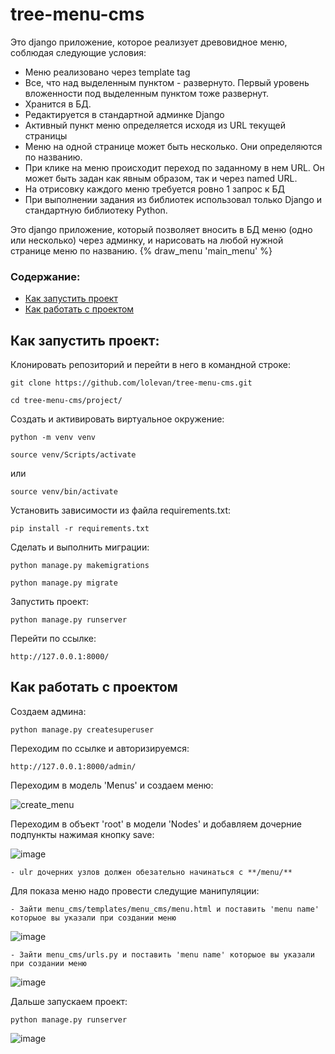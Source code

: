 # tree-menu-cms

Это django приложение, которое реализует древовидное меню, соблюдая следующие условия:

+ Меню реализовано через template tag
+ Все, что над выделенным пунктом - развернуто. Первый уровень вложенности под выделенным пунктом тоже развернут.
+ Хранится в БД.
+ Редактируется в стандартной админке Django
+ Активный пункт меню определяется исходя из URL текущей страницы
+ Меню на одной странице может быть несколько. Они определяются по названию.
+ При клике на меню происходит переход по заданному в нем URL. Он может быть задан как явным образом, так и через named URL.
+ На отрисовку каждого меню требуется ровно 1 запрос к БД
+ При выполнении задания из библиотек использовал только Django и стандартную библиотеку Python.

Это django приложение, который позволяет вносить в БД меню (одно или несколько) через админку, и нарисовать на любой нужной странице меню по названию.
 {% draw_menu 'main_menu' %}

### Содержание:
+ [Как запустить проект](#Как-запустить-проект)
+ [Как работать с проектом](#Как-работать-с-проектом)

## Как запустить проект:

Клонировать репозиторий и перейти в него в командной строке:

```
git clone https://github.com/lolevan/tree-menu-cms.git
```

```
cd tree-menu-cms/project/
```

Cоздать и активировать виртуальное окружение:

```
python -m venv venv
```

```
source venv/Scripts/activate
```

или

```
source venv/bin/activate
```

Установить зависимости из файла requirements.txt:

```
pip install -r requirements.txt
```

Сделать и выполнить миграции:

```
python manage.py makemigrations
```

```
python manage.py migrate
```

Запустить проект:

```
python manage.py runserver
```

Перейти по ссылке:

```
http://127.0.0.1:8000/
```

## Как работать с проектом

Создаем админа:

```
python manage.py createsuperuser
```

Переходим по ссылке и авторизируемся:

```
http://127.0.0.1:8000/admin/
```

Переходим в модель 'Menus' и создаем меню:

![create_menu](https://user-images.githubusercontent.com/86129944/216987664-4447512b-166c-4d67-ad17-ffaf1e939521.png)

Переходим в объект 'root' в модели 'Nodes' и добавляем дочерние подпункты нажимая кнопку save:

![image](https://user-images.githubusercontent.com/86129944/216991693-b602e7c2-d187-47ff-980b-b4f0ff0b79c0.png)
```
- ulr дочерних узлов должен обезательно начинаться с **/menu/**
```

Для показа меню надо провести следущие манипуляции:

```
- Зайти menu_cms/templates/menu_cms/menu.html и поставить 'menu name' которыое вы указали при создании меню
```

![image](https://user-images.githubusercontent.com/86129944/216996892-abe86894-685a-4b74-ac57-ab8c22874ed5.png)

```
- Зайти menu_cms/urls.py и поставить 'menu name' которыое вы указали при создании меню
```

![image](https://user-images.githubusercontent.com/86129944/216997835-11ce164a-d2c1-4fe1-a8c5-9ddf452cf6d8.png)

Дальше запускаем проект:

```
python manage.py runserver
```
![image](https://user-images.githubusercontent.com/86129944/216998733-15961b90-2573-4250-8cd2-fd3bbfb275db.png)
